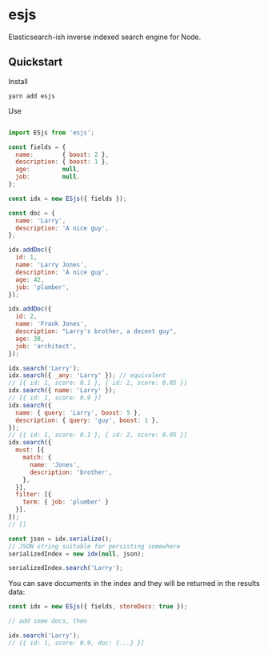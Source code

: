 # esjs

Elasticsearch-ish inverse indexed search engine for Node.

## Quickstart

Install

```
yarn add esjs
```

Use

```javascript

import ESjs from 'esjs';

const fields = {
  name:        { boost: 2 },
  description: { boost: 1 },
  age:         null,
  job:         null,
};

const idx = new ESjs({ fields });

const doc = {
  name: 'Larry',
  description: 'A nice guy',
};

idx.addDoc({
  id: 1,
  name: 'Larry Jones',
  description: 'A nice guy',
  age: 42,
  job: 'plumber',
});

idx.addDoc({
  id: 2,
  name: 'Frank Jones',
  description: "Larry's brother, a decent guy",
  age: 38,
  job: 'architect',
});

idx.search('Larry');
idx.search({ _any: 'Larry' }); // equivalent
// [{ id: 1, score: 0.1 }, { id: 2, score: 0.05 }]
idx.search({ name: 'Larry' });
// [{ id: 1, score: 0.9 }]
idx.search({
  name: { query: 'Larry', boost: 5 },
  description: { query: 'guy', boost: 1 },
});
// [{ id: 1, score: 0.1 }, { id: 2, score: 0.05 }]
idx.search({
  must: [{
    match: {
      name: 'Jones',
      description: 'brother',
    },
  }],
  filter: [{
    term: { job: 'plumber' }
  }],
});
// []

const json = idx.serialize();
// JSON string suitable for persisting somewhere
serializedIndex = new idx(null, json);

serializedIndex.search('Larry');
```

You can save documents in the index and they will be returned in the results data:
```javascript
const idx = new ESjs({ fields, storeDocs: true });

// add some docs, then

idx.search('Larry');
// [{ id: 1, score: 0.9, doc: {...} }]
```
